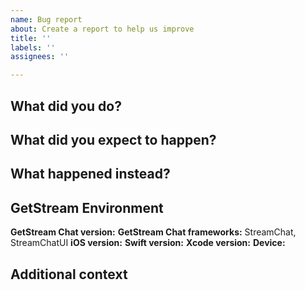 ```yaml
---
name: Bug report
about: Create a report to help us improve
title: ''
labels: ''
assignees: ''

---
```


## What did you do?


## What did you expect to happen?


## What happened instead?


## GetStream Environment
**GetStream Chat version:**
**GetStream Chat frameworks:** StreamChat, StreamChatUI
**iOS version:**
**Swift version:**
**Xcode version:**
**Device:**

## Additional context
